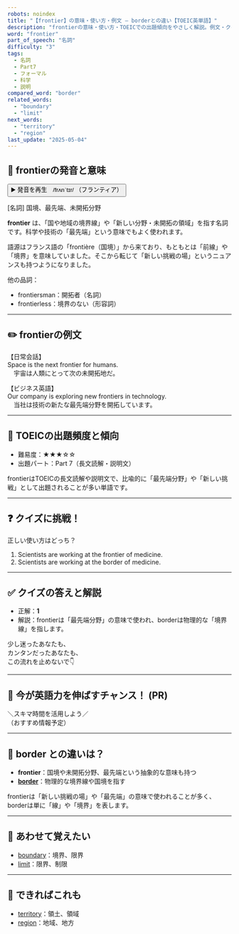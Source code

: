 ```yaml
---
robots: noindex
title: "【frontier】の意味・使い方・例文 ― borderとの違い【TOEIC英単語】"
description: "frontierの意味・使い方・TOEICでの出題傾向をやさしく解説。例文・クイズ付きでborderとの違いもわかりやすく学べます。"
word: "frontier"
part_of_speech: "名詞"
difficulty: "3"
tags:
  - 名詞
  - Part7
  - フォーマル
  - 科学
  - 説明
compared_word: "border"
related_words:
  - "boundary"
  - "limit"
next_words:
  - "territory"
  - "region"
last_update: "2025-05-04"
---
```


## 🔰 frontierの発音と意味

<button class="play-audio" onclick="playTTS('frontier')">
  <span class="play-audio-main">
    ▶️ 発音を再生　/frʌnˈtɪr/
  </span>
  <span class="play-audio-sub">
    （フランティア）
  </span>
</button>

[名詞] 国境、最先端、未開拓分野

**frontier** は、「国や地域の境界線」や「新しい分野・未開拓の領域」を指す名詞です。科学や技術の「最先端」という意味でもよく使われます。

語源はフランス語の「frontière（国境）」から来ており、もともとは「前線」や「境界」を意味していました。そこから転じて「新しい挑戦の場」というニュアンスも持つようになりました。

他の品詞：  
- frontiersman：開拓者（名詞）
- frontierless：境界のない（形容詞）

---

## ✏️ frontierの例文

【日常会話】  
Space is the next frontier for humans.  
　宇宙は人類にとって次の未開拓地だ。

【ビジネス英語】  
Our company is exploring new frontiers in technology.  
　当社は技術の新たな最先端分野を開拓しています。

---

## 🎯 TOEICの出題頻度と傾向

- 難易度：★★★☆☆
- 出題パート：Part 7（長文読解・説明文）

frontierはTOEICの長文読解や説明文で、比喩的に「最先端分野」や「新しい挑戦」として出題されることが多い単語です。

---

## ❓ クイズに挑戦！

正しい使い方はどっち？

1. Scientists are working at the frontier of medicine.  
2. Scientists are working at the border of medicine.

---

## ✅ クイズの答えと解説

- 正解：**1**
- 解説：frontierは「最先端分野」の意味で使われ、borderは物理的な「境界線」を指します。

少し迷ったあなたも、  
カンタンだったあなたも、  
この流れを止めないで👇️

---

## 🚀 今が英語力を伸ばすチャンス！ (PR)

<div class="info-center">
＼スキマ時間を活用しよう／<br>  
（おすすめ情報予定）
</div>

---

## 🤔  border との違いは？

- **frontier**：国境や未開拓分野、最先端という抽象的な意味も持つ
- **[border](/word/border)**：物理的な境界線や国境を指す

frontierは「新しい挑戦の場」や「最先端」の意味で使われることが多く、borderは単に「線」や「境界」を表します。

---

## 🧩 あわせて覚えたい

- [boundary](/word/boundary)：境界、限界
- [limit](/word/limit)：限界、制限

---

## 📖 できればこれも

- [territory](/word/territory)：領土、領域
- [region](/word/region)：地域、地方

<!-- cvid: aid36_bid06 -->
